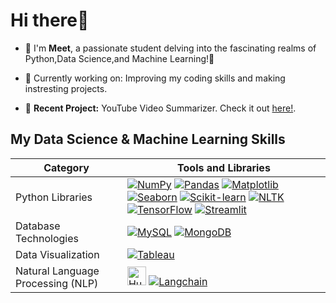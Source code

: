 # **Hi there**👋
- 🌟 I'm **Meet**, a passionate student delving into the fascinating realms of Python,Data Science,and Machine Learning!🚀

- 🔭 Currently working on: Improving my coding skills and making instresting projects.

- 📑 **Recent Project:** YouTube Video Summarizer. Check it out [here!](https://github.com/MeetShah9/YouTube_video_summary).

## My Data Science & Machine Learning Skills

| Category | Tools and Libraries |
|---|---|
| Python Libraries | [![NumPy](https://img.shields.io/badge/NumPy-013243?style=for-the-badge&logo=numpy&logoColor=white)](https://numpy.org/) [![Pandas](https://img.shields.io/badge/Pandas-150458?style=for-the-badge&logo=pandas&logoColor=white)](https://pandas.pydata.org/) [![Matplotlib](https://img.shields.io/badge/Matplotlib-11557C?style=for-the-badge&logo=matplotlib&logoColor=white)](https://matplotlib.org/) [![Seaborn](https://img.shields.io/badge/Seaborn-3776AB?style=for-the-badge&logo=python&logoColor=white)](https://seaborn.pydata.org/) [![Scikit-learn](https://img.shields.io/badge/Scikit--learn-F7931E?style=for-the-badge&logo=scikit-learn&logoColor=white)](https://dev.scikit-learn.org/) [![NLTK](https://img.shields.io/badge/NLTK-9C27B0?style=for-the-badge&logo=python&logoColor=white)](https://www.nltk.org/) [![TensorFlow](https://img.shields.io/badge/TensorFlow-FF6F00?style=for-the-badge&logo=tensorflow&logoColor=white)](https://www.tensorflow.org/) [![Streamlit](https://img.shields.io/badge/Streamlit-FF4B4B?style=for-the-badge&logo=streamlit&logoColor=white)](https://streamlit.io/) |
| Database Technologies | [![MySQL](https://img.shields.io/badge/MySQL-000077?style=for-the-badge&logo=mysql&logoColor=white)](https://dev.mysql.com/) [![MongoDB](https://img.shields.io/badge/MongoDB-47A248?style=for-the-badge&logo=mongodb&logoColor=white)](https://www.mongodb.com/) |
| Data Visualization | [![Tableau](https://img.shields.io/badge/Tableau-E97627?style=for-the-badge&logo=tableau&logoColor=white)](https://www.tableau.com/) |
| Natural Language Processing (NLP) | [<img src="https://huggingface.co/front/assets/huggingface_logo-noborder.svg" alt="Hugging Face" width="30">](https://huggingface.co/) [![Langchain](https://img.shields.io/badge/Langchain-5391FE?style=for-the-badge)](https://langchain.io/) |
